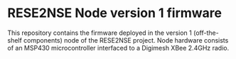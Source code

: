 # RESE2NSE Node version 1 firmware

This repository contains the firmware deployed in the version 1 (off-the-shelf components) node of the RESE2NSE project. Node hardware consists of an MSP430 microcontroller interfaced to a Digimesh XBee 2.4GHz radio.